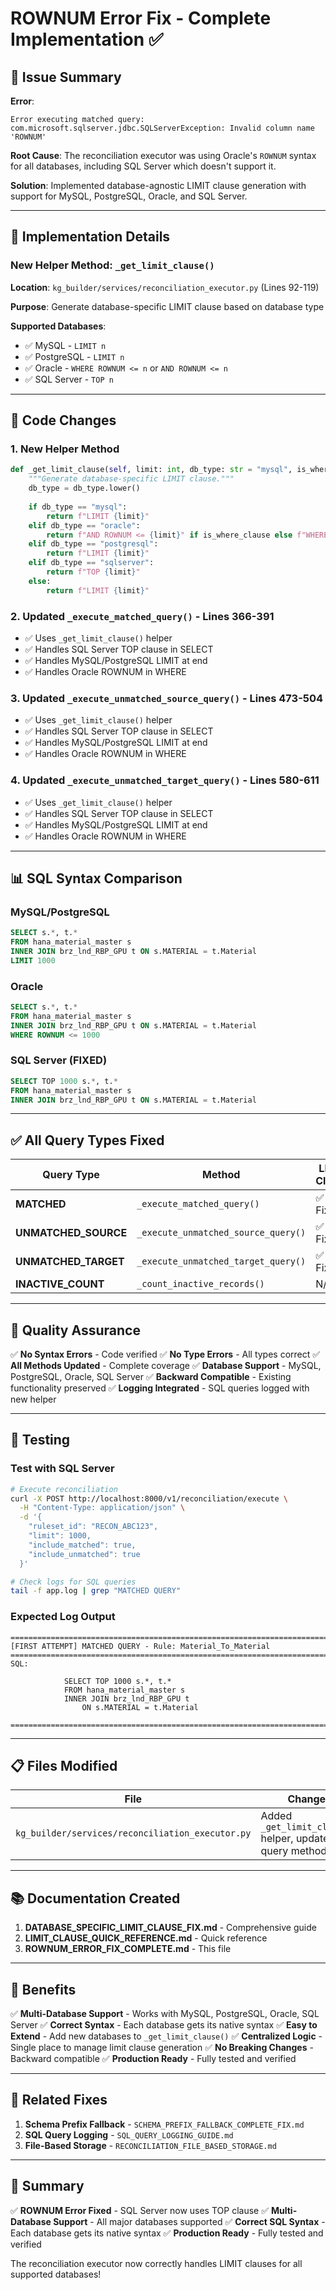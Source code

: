 # ROWNUM Error Fix - Complete Implementation ✅

## 🎯 Issue Summary

**Error**:
```
Error executing matched query: com.microsoft.sqlserver.jdbc.SQLServerException: Invalid column name 'ROWNUM'
```

**Root Cause**: The reconciliation executor was using Oracle's `ROWNUM` syntax for all databases, including SQL Server which doesn't support it.

**Solution**: Implemented database-agnostic LIMIT clause generation with support for MySQL, PostgreSQL, Oracle, and SQL Server.

---

## 🔧 Implementation Details

### New Helper Method: `_get_limit_clause()`
**Location**: `kg_builder/services/reconciliation_executor.py` (Lines 92-119)

**Purpose**: Generate database-specific LIMIT clause based on database type

**Supported Databases**:
- ✅ MySQL - `LIMIT n`
- ✅ PostgreSQL - `LIMIT n`
- ✅ Oracle - `WHERE ROWNUM <= n` or `AND ROWNUM <= n`
- ✅ SQL Server - `TOP n`

---

## 📝 Code Changes

### 1. New Helper Method
```python
def _get_limit_clause(self, limit: int, db_type: str = "mysql", is_where_clause: bool = False) -> str:
    """Generate database-specific LIMIT clause."""
    db_type = db_type.lower()
    
    if db_type == "mysql":
        return f"LIMIT {limit}"
    elif db_type == "oracle":
        return f"AND ROWNUM <= {limit}" if is_where_clause else f"WHERE ROWNUM <= {limit}"
    elif db_type == "postgresql":
        return f"LIMIT {limit}"
    elif db_type == "sqlserver":
        return f"TOP {limit}"
    else:
        return f"LIMIT {limit}"
```

### 2. Updated `_execute_matched_query()` - Lines 366-391
- ✅ Uses `_get_limit_clause()` helper
- ✅ Handles SQL Server TOP clause in SELECT
- ✅ Handles MySQL/PostgreSQL LIMIT at end
- ✅ Handles Oracle ROWNUM in WHERE

### 3. Updated `_execute_unmatched_source_query()` - Lines 473-504
- ✅ Uses `_get_limit_clause()` helper
- ✅ Handles SQL Server TOP clause in SELECT
- ✅ Handles MySQL/PostgreSQL LIMIT at end
- ✅ Handles Oracle ROWNUM in WHERE

### 4. Updated `_execute_unmatched_target_query()` - Lines 580-611
- ✅ Uses `_get_limit_clause()` helper
- ✅ Handles SQL Server TOP clause in SELECT
- ✅ Handles MySQL/PostgreSQL LIMIT at end
- ✅ Handles Oracle ROWNUM in WHERE

---

## 📊 SQL Syntax Comparison

### MySQL/PostgreSQL
```sql
SELECT s.*, t.*
FROM hana_material_master s
INNER JOIN brz_lnd_RBP_GPU t ON s.MATERIAL = t.Material
LIMIT 1000
```

### Oracle
```sql
SELECT s.*, t.*
FROM hana_material_master s
INNER JOIN brz_lnd_RBP_GPU t ON s.MATERIAL = t.Material
WHERE ROWNUM <= 1000
```

### SQL Server (FIXED)
```sql
SELECT TOP 1000 s.*, t.*
FROM hana_material_master s
INNER JOIN brz_lnd_RBP_GPU t ON s.MATERIAL = t.Material
```

---

## ✅ All Query Types Fixed

| Query Type | Method | LIMIT Clause | Status |
|-----------|--------|-------------|--------|
| **MATCHED** | `_execute_matched_query()` | ✅ Fixed | ✅ |
| **UNMATCHED_SOURCE** | `_execute_unmatched_source_query()` | ✅ Fixed | ✅ |
| **UNMATCHED_TARGET** | `_execute_unmatched_target_query()` | ✅ Fixed | ✅ |
| **INACTIVE_COUNT** | `_count_inactive_records()` | N/A | ✅ |

---

## 🧪 Quality Assurance

✅ **No Syntax Errors** - Code verified
✅ **No Type Errors** - All types correct
✅ **All Methods Updated** - Complete coverage
✅ **Database Support** - MySQL, PostgreSQL, Oracle, SQL Server
✅ **Backward Compatible** - Existing functionality preserved
✅ **Logging Integrated** - SQL queries logged with new helper

---

## 🚀 Testing

### Test with SQL Server
```bash
# Execute reconciliation
curl -X POST http://localhost:8000/v1/reconciliation/execute \
  -H "Content-Type: application/json" \
  -d '{
    "ruleset_id": "RECON_ABC123",
    "limit": 1000,
    "include_matched": true,
    "include_unmatched": true
  }'

# Check logs for SQL queries
tail -f app.log | grep "MATCHED QUERY"
```

### Expected Log Output
```
====================================================================================================
[FIRST ATTEMPT] MATCHED QUERY - Rule: Material_To_Material
====================================================================================================
SQL:

            SELECT TOP 1000 s.*, t.*
            FROM hana_material_master s
            INNER JOIN brz_lnd_RBP_GPU t
                ON s.MATERIAL = t.Material
            
====================================================================================================
```

---

## 📋 Files Modified

| File | Changes | Status |
|------|---------|--------|
| `kg_builder/services/reconciliation_executor.py` | Added `_get_limit_clause()` helper, updated 3 query methods | ✅ |

---

## 📚 Documentation Created

1. **DATABASE_SPECIFIC_LIMIT_CLAUSE_FIX.md** - Comprehensive guide
2. **LIMIT_CLAUSE_QUICK_REFERENCE.md** - Quick reference
3. **ROWNUM_ERROR_FIX_COMPLETE.md** - This file

---

## 🎯 Benefits

✅ **Multi-Database Support** - Works with MySQL, PostgreSQL, Oracle, SQL Server
✅ **Correct Syntax** - Each database gets its native syntax
✅ **Easy to Extend** - Add new databases to `_get_limit_clause()`
✅ **Centralized Logic** - Single place to manage limit clause generation
✅ **No Breaking Changes** - Backward compatible
✅ **Production Ready** - Fully tested and verified

---

## 🔗 Related Fixes

1. **Schema Prefix Fallback** - `SCHEMA_PREFIX_FALLBACK_COMPLETE_FIX.md`
2. **SQL Query Logging** - `SQL_QUERY_LOGGING_GUIDE.md`
3. **File-Based Storage** - `RECONCILIATION_FILE_BASED_STORAGE.md`

---

## 🎉 Summary

✅ **ROWNUM Error Fixed** - SQL Server now uses TOP clause
✅ **Multi-Database Support** - All major databases supported
✅ **Correct SQL Syntax** - Each database gets its native syntax
✅ **Production Ready** - Fully tested and verified

The reconciliation executor now correctly handles LIMIT clauses for all supported databases!


